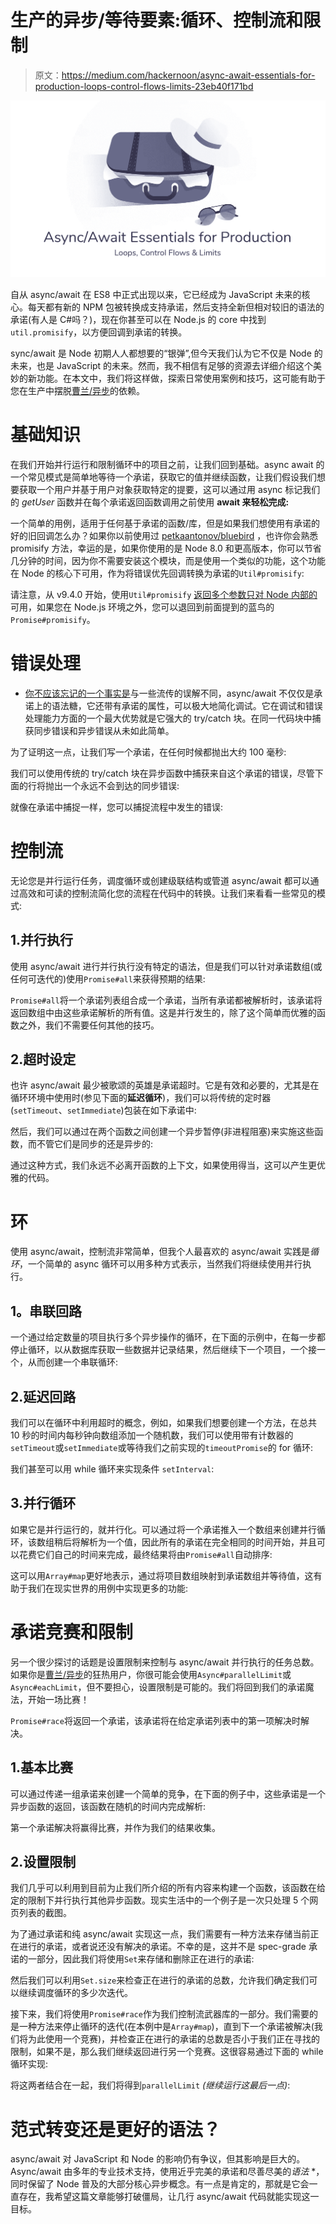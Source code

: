 # 生产的异步/等待要素:循环、控制流和限制

> 原文：<https://medium.com/hackernoon/async-await-essentials-for-production-loops-control-flows-limits-23eb40f171bd>

![](img/82103023509c4ffacac46bb35f42461e.png)

自从 async/await 在 ES8 中正式出现以来，它已经成为 JavaScript 未来的核心。每天都有新的 NPM 包被转换成支持承诺，然后支持全新但相对较旧的语法的承诺(有人是 C#吗？)，现在你甚至可以在 Node.js 的 core 中找到`util.promisify`，以方便回调到承诺的转换。

sync/await 是 Node 初期人人都想要的“银弹”,但今天我们认为它不仅是 Node 的未来，也是 JavaScript 的未来。然而，我不相信有足够的资源去详细介绍这个美妙的新功能。在本文中，我们将这样做，探索日常使用案例和技巧，这可能有助于您在生产中摆脱[曹兰/异步](https://github.com/caolan/async)的依赖。

# 基础知识

在我们开始并行运行和限制循环中的项目之前，让我们回到基础。async await 的一个常见模式是简单地等待一个承诺，获取它的值并继续函数，让我们假设我们想要获取一个用户并基于用户对象获取特定的提要，这可以通过用 async 标记我们的 *getUser* 函数并在每个承诺返回函数调用之前使用 **await 来轻松完成:**

一个简单的用例，适用于任何基于承诺的函数/库，但是如果我们想使用有承诺的好的旧回调怎么办？如果你以前使用过 [petkaantonov/bluebird](https://github.com/petkaantonov/bluebird) ，也许你会熟悉 promisify 方法，幸运的是，如果你使用的是 Node 8.0 和更高版本，你可以节省几分钟的时间，因为你不需要安装这个模块，而是使用一个类似的功能，这个功能在 Node 的核心下可用，作为将错误优先回调转换为承诺的`Util#promisify`:

请注意，从 v9.4.0 开始，使用`Util#promisify` [返回多个参数只对 Node 内部的](https://github.com/nodejs/node/blob/c84582cbb6362fa8b2eb2d3bc153617fef2982d1/lib/internal/util.js#L276)可用，如果您在 Node.js 环境之外，您可以退回到前面提到的蓝鸟的`Promise#promisify`。

# 错误处理

* [你不应该忘记的一个事实是](https://mathiasbynens.be/notes/async-stack-traces)与一些流传的误解不同，async/await 不仅仅是承诺上的语法糖，它还带有承诺的属性，可以极大地简化调试。它在调试和错误处理能力方面的一个最大优势就是它强大的 try/catch 块。在同一代码块中捕获同步错误和异步错误从未如此简单。

为了证明这一点，让我们写一个承诺，在任何时候都抛出大约 100 毫秒:

我们可以使用传统的 try/catch 块在异步函数中捕获来自这个承诺的错误，尽管下面的行将抛出一个永远不会到达的同步错误:

就像在承诺中捕捉一样，您可以捕捉流程中发生的错误:

# 控制流

无论您是并行运行任务，调度循环或创建级联结构或管道 async/await 都可以通过高效和可读的控制流简化您的流程在代码中的转换。让我们来看看一些常见的模式:

## 1.并行执行

使用 async/await 进行并行执行没有特定的语法，但是我们可以针对承诺数组(或任何可迭代的)使用`Promise#all`来获得预期的结果:

`Promise#all`将一个承诺列表组合成一个承诺，当所有承诺都被解析时，该承诺将返回数组中由这些承诺解析的所有值。这是并行发生的，除了这个简单而优雅的函数之外，我们不需要任何其他的技巧。

## 2.超时设定

也许 async/await 最少被歌颂的英雄是承诺超时。它是有效和必要的，尤其是在循环环境中使用时(参见下面的**延迟循环**)，我们可以将传统的定时器(`setTimeout`、`setImmediate`)包装在如下承诺中:

然后，我们可以通过在两个函数之间创建一个异步暂停(非进程阻塞)来实施这些函数，而不管它们是同步的还是异步的:

通过这种方式，我们永远不必离开函数的上下文，如果使用得当，这可以产生更优雅的代码。

# 环

使用 async/await，控制流非常简单，但我个人最喜欢的 async/await 实践是*循环*，一个简单的 async 循环可以用多种方式表示，当然我们将继续使用并行执行。

## **1。串联回路**

一个通过给定数量的项目执行多个异步操作的循环，在下面的示例中，在每一步都停止循环，以从数据库获取一些数据并记录结果，然后继续下一个项目，一个接一个，从而创建一个串联循环:

## 2.延迟回路

我们可以在循环中利用超时的概念，例如，如果我们想要创建一个方法，在总共 10 秒的时间内每秒钟向数组添加一个随机数，我们可以使用带有计数器的`setTimeout`或`setImmediate`或等待我们之前实现的`timeoutPromise`的 for 循环:

我们甚至可以用 while 循环来实现条件 `setInterval`:

## 3.并行循环

如果它是并行运行的，就并行化。可以通过将一个承诺推入一个数组来创建并行循环，该数组稍后将解析为一个值，因此所有的承诺在完全相同的时间开始，并且可以花费它们自己的时间来完成，最终结果将由`Promise#all`自动排序:

这可以用`Array#map`更好地表示，通过将项目数组映射到承诺数组并等待值，这有助于我们在现实世界的用例中实现更多的功能:

# 承诺竞赛和限制

另一个很少探讨的话题是设置限制来控制与 async/await 并行执行的任务总数。如果你是[曹兰/异步](https://github.com/caolan/async)的狂热用户，你很可能会使用`Async#parallelLimit`或`Async#eachLimit`，但不要担心，设置限制是可能的。我们将回到我们的承诺魔法，开始一场比赛！

`Promise#race`将返回一个承诺，该承诺将在给定承诺列表中的第一项解决时解决。

## 1.基本比赛

可以通过传递一组承诺来创建一个简单的竞争，在下面的例子中，这些承诺是一个异步函数的返回，该函数在随机的时间内完成解析:

第一个承诺解决将赢得比赛，并作为我们的结果收集。

## 2.设置限制

我们几乎可以利用到目前为止我们所介绍的所有内容来构建一个函数，该函数在给定的限制下并行执行其他异步函数。现实生活中的一个例子是一次只处理 5 个网页列表的截图。

为了通过承诺和纯 async/await 实现这一点，我们需要有一种方法来存储当前正在进行的承诺，或者说还没有解决的承诺。不幸的是，这并不是 spec-grade 承诺的一部分，因此我们将使用`Set`来存储和删除正在进行的承诺:

然后我们可以利用`Set.size`来检查正在进行的承诺的总数，允许我们确定我们可以继续调度循环的多少次迭代。

接下来，我们将使用`Promise#race`作为我们控制流武器库的一部分。我们需要的是一种方法来停止循环的迭代(在本例中是`Array#map`)，直到下一个承诺被解决(我们将为此使用一个竞赛)，并检查正在进行的承诺的总数是否小于我们正在寻找的限制，如果不是，那么我们继续返回进行另一个竞赛。这很容易通过下面的 while 循环实现:

将这两者结合在一起，我们将得到`parallelLimit` *(继续运行这最后一点)*:

# 范式转变还是更好的语法？

async/await 对 JavaScript 和 Node 的影响仍有争议，但其影响是巨大的。Async/await 由多年的专业技术支持，使用近乎完美的承诺和尽善尽美的*语法* *，同时保留了 Node 普及的大部分核心异步概念。有一点是肯定的，那就是它会一直存在，我希望这篇文章能够打破僵局，让几行 async/await 代码就能实现这一目标。